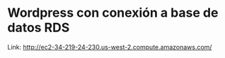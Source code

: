 # Wordpress con conexión a base de datos RDS
Link: http://ec2-34-219-24-230.us-west-2.compute.amazonaws.com/





